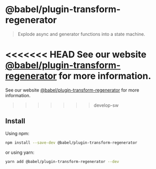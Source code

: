 # @babel/plugin-transform-regenerator

> Explode async and generator functions into a state machine.

<<<<<<< HEAD
See our website [@babel/plugin-transform-regenerator](https://babeljs.io/docs/en/next/babel-plugin-transform-regenerator.html) for more information.
=======
See our website [@babel/plugin-transform-regenerator](https://babeljs.io/docs/babel-plugin-transform-regenerator) for more information.
>>>>>>> develop-sw

## Install

Using npm:

```sh
npm install --save-dev @babel/plugin-transform-regenerator
```

or using yarn:

```sh
yarn add @babel/plugin-transform-regenerator --dev
```
